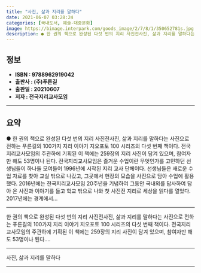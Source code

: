 ```yaml
---
title: "사진, 삶과 지리를 말하다"
date: 2021-06-07 03:28:24
categories: [국내도서, 예술-대중문화]
image: https://bimage.interpark.com/goods_image/2/7/8/1/350652781s.jpg
description: ● 한 권의 책으로 완성된 다섯 번의 지리 사진전사진, 삶과 지리를 말하다는 사진으로 전하는 푸른길의 100가지 지리 이야기 지오포토 100 시리즈의 다섯 번째 책이다. 전국지리교사모임의 주관하에 기획된 이 책에는 259장의 지리 사진이 담겨 있으며, 참여자만 해도 53명이나 된다.
---
```


## **정보**

- **ISBN : 9788962919042**
- **출판사 : (주)푸른길**
- **출판일 : 20210607**
- **저자 : 전국지리교사모임**

------



## **요약**

●  한 권의 책으로 완성된 다섯 번의 지리 사진전사진, 삶과 지리를 말하다는 사진으로 전하는 푸른길의 100가지 지리 이야기 지오포토 100 시리즈의 다섯 번째 책이다. 전국지리교사모임의 주관하에 기획된 이 책에는 259장의 지리 사진이 담겨 있으며, 참여자만 해도 53명이나 된다.  전국지리교사모임은 즐거운 수업이란 무엇인가를 고민하던 선생님들이 하나둘 모여들어 1996년에 시작된 지리 교사 단체이다. 선생님들은 새로운 수업 자료를 찾아 교실 밖으로 나갔고, 그곳에서 현장의 모습을 사진으로 담아 수업에 활용했다. 2016년에는 전국지리교사모임 20주년을 기념하여 그동안 국내외를 답사하여 담아 온 사진과 이야기를 들고 학교 밖으로 나와 첫 사진전 지리로 세상을 읽다를 열었다. 2017년에는 경계에서...

------

한 권의 책으로 완성된 다섯 번의 지리 사진전사진, 삶과 지리를 말하다는 사진으로 전하는 푸른길의 100가지 지리 이야기 지오포토 100 시리즈의 다섯 번째 책이다. 전국지리교사모임의 주관하에 기획된 이 책에는 259장의 지리 사진이 담겨 있으며, 참여자만 해도 53명이나 된다.... 

------


사진, 삶과 지리를 말하다 

------


